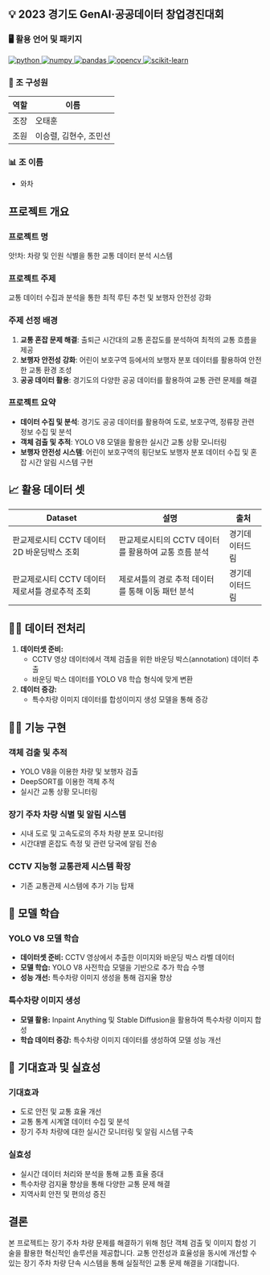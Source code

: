 ## 💡 2023 경기도 GenAI·공공데이터 창업경진대회

### 🖥️ 활용 언어 및 패키지
<p align="left">
  <a href="https://www.python.org/" target="_blank" rel="noreferrer"> 
    <img src="https://img.shields.io/badge/Python-3776AB?style=for-the-badge&logo=python&logoColor=white" alt="python"/> 
  </a>
  <a href="https://numpy.org/" target="_blank" rel="noreferrer"> 
    <img src="https://img.shields.io/badge/Numpy-013243?style=for-the-badge&logo=numpy&logoColor=white" alt="numpy"/> 
  </a>
  <a href="https://pandas.pydata.org/" target="_blank" rel="noreferrer"> 
    <img src="https://img.shields.io/badge/Pandas-150458?style=for-the-badge&logo=pandas&logoColor=white" alt="pandas"/> 
  </a>
  <a href="https://opencv.org/" target="_blank" rel="noreferrer"> 
    <img src="https://img.shields.io/badge/OpenCV-5C3EE8?style=for-the-badge&logo=opencv&logoColor=white" alt="opencv"/> 
  </a>
  <a href="https://scikit-learn.org/" target="_blank" rel="noreferrer"> 
    <img src="https://img.shields.io/badge/scikit--learn-F7931E?style=for-the-badge&logo=scikit-learn&logoColor=white" alt="scikit-learn"/> 
  </a>
</p>

### 🧑 조 구성원
| 역할 | 이름 |
| ---- | ---- |
| 조장 | 오태훈 |
| 조원 | 이승렬, 김현수, 조민선 |

### 📊 조 이름
- 와차

## 프로젝트 개요
### 프로젝트 명
앗!차: 차량 및 인원 식별을 통한 교통 데이터 분석 시스템

### 프로젝트 주제
교통 데이터 수집과 분석을 통한 최적 루틴 추천 및 보행자 안전성 강화

### 주제 선정 배경
1. **교통 혼잡 문제 해결**: 출퇴근 시간대의 교통 혼잡도를 분석하여 최적의 교통 흐름을 제공
2. **보행자 안전성 강화**: 어린이 보호구역 등에서의 보행자 분포 데이터를 활용하여 안전한 교통 환경 조성
3. **공공 데이터 활용**: 경기도의 다양한 공공 데이터를 활용하여 교통 관련 문제를 해결

### 프로젝트 요약
- **데이터 수집 및 분석**: 경기도 공공 데이터를 활용하여 도로, 보호구역, 정류장 관련 정보 수집 및 분석
- **객체 검출 및 추적**: YOLO V8 모델을 활용한 실시간 교통 상황 모니터링
- **보행자 안전성 시스템**: 어린이 보호구역의 횡단보도 보행자 분포 데이터 수집 및 혼잡 시간 알림 시스템 구현

## 📈 활용 데이터 셋
| Dataset | 설명 | 출처 |
| ------- | ---- | ---- |
| 판교제로시티 CCTV 데이터 2D 바운딩박스 조회 | 판교제로시티의 CCTV 데이터를 활용하여 교통 흐름 분석 | 경기데이터드림 |
| 판교제로시티 CCTV 데이터 제로셔틀 경로추적 조회 | 제로셔틀의 경로 추적 데이터를 통해 이동 패턴 분석 | 경기데이터드림 |

## 👨‍💻 데이터 전처리
1. **데이터셋 준비:**
   - CCTV 영상 데이터에서 객체 검출을 위한 바운딩 박스(annotation) 데이터 추출
   - 바운딩 박스 데이터를 YOLO V8 학습 형식에 맞게 변환
2. **데이터 증강:**
   - 특수차량 이미지 데이터를 합성이미지 생성 모델을 통해 증강

## 👩‍💻 기능 구현
### 객체 검출 및 추적
- YOLO V8을 이용한 차량 및 보행자 검출
- DeepSORT를 이용한 객체 추적
- 실시간 교통 상황 모니터링

### 장기 주차 차량 식별 및 알림 시스템
- 시내 도로 및 고속도로의 주차 차량 분포 모니터링
- 시간대별 혼잡도 측정 및 관련 당국에 알림 전송

### CCTV 지능형 교통관제 시스템 확장
- 기존 교통관제 시스템에 추가 기능 탑재

## 💪 모델 학습
### YOLO V8 모델 학습
- **데이터셋 준비:** CCTV 영상에서 추출한 이미지와 바운딩 박스 라벨 데이터
- **모델 학습:** YOLO V8 사전학습 모델을 기반으로 추가 학습 수행
- **성능 개선:** 특수차량 이미지 생성을 통해 검지율 향상

### 특수차량 이미지 생성
- **모델 활용:** Inpaint Anything 및 Stable Diffusion을 활용하여 특수차량 이미지 합성
- **학습 데이터 증강:** 특수차량 이미지 데이터를 생성하여 모델 성능 개선

## 🌟 기대효과 및 실효성
### 기대효과
- 도로 안전 및 교통 효율 개선
- 교통 통계 시계열 데이터 수집 및 분석
- 장기 주차 차량에 대한 실시간 모니터링 및 알림 시스템 구축

### 실효성
- 실시간 데이터 처리와 분석을 통해 교통 효율 증대
- 특수차량 검지율 향상을 통해 다양한 교통 문제 해결
- 지역사회 안전 및 편의성 증진

## 결론
본 프로젝트는 장기 주차 차량 문제를 해결하기 위해 첨단 객체 검출 및 이미지 합성 기술을 활용한 혁신적인 솔루션을 제공합니다. 교통 안전성과 효율성을 동시에 개선할 수 있는 장기 주차 차량 단속 시스템을 통해 실질적인 교통 문제 해결을 기대합니다.
